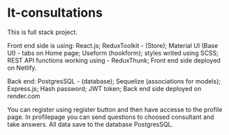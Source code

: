 # It-consultations

This is full stack project.

Front end side is using:
React.js;
ReduxToolkit - (Store);
Material UI (Base UI) - tabs on Home page;
Useform (hookform);
styles writed using SCSS;
REST API functions working using - ReduxThunk;
Front end side deployed on Netlify.

Back end:
PostgresSQL - (database);
Sequelize (associations for models);
Express.js;
Hash password;
JWT token;
Back end side deployed on render.com


You can register using register button and then have accesse to the profile page. In profilepage you can send questions to choosed consultant and take answers. All data save to the database PostgresSQL.
